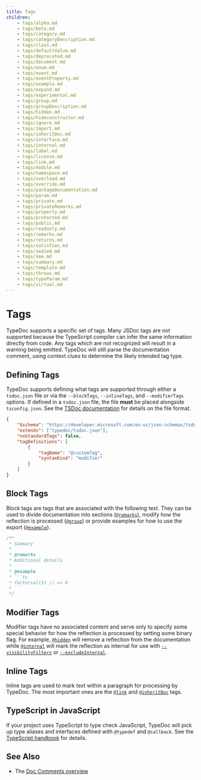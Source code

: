 ```yaml
---
title: Tags
children:
    - tags/alpha.md
    - tags/beta.md
    - tags/category.md
    - tags/categoryDescription.md
    - tags/class.md
    - tags/defaultValue.md
    - tags/deprecated.md
    - tags/document.md
    - tags/enum.md
    - tags/event.md
    - tags/eventProperty.md
    - tags/example.md
    - tags/expand.md
    - tags/experimental.md
    - tags/group.md
    - tags/groupDescription.md
    - tags/hidden.md
    - tags/hideconstructor.md
    - tags/ignore.md
    - tags/import.md
    - tags/inheritDoc.md
    - tags/interface.md
    - tags/internal.md
    - tags/label.md
    - tags/license.md
    - tags/link.md
    - tags/module.md
    - tags/namespace.md
    - tags/overload.md
    - tags/override.md
    - tags/packageDocumentation.md
    - tags/param.md
    - tags/private.md
    - tags/privateRemarks.md
    - tags/property.md
    - tags/protected.md
    - tags/public.md
    - tags/readonly.md
    - tags/remarks.md
    - tags/returns.md
    - tags/satisfies.md
    - tags/sealed.md
    - tags/see.md
    - tags/summary.md
    - tags/template.md
    - tags/throws.md
    - tags/typeParam.md
    - tags/virtual.md
---
```


# Tags

TypeDoc supports a specific set of tags. Many JSDoc tags are not supported because the TypeScript
compiler can infer the same information directly from code. Any tags which are not recognized will
result in a warning being emitted. TypeDoc will still parse the documentation comment, using context
clues to determine the likely intended tag type.

## Defining Tags

TypeDoc supports defining what tags are supported through either a `tsdoc.json` file or via the
`--blockTags`, `--inlineTags`, and `--modifierTags` options. If defined in a `tsdoc.json` file,
the file **must** be placed alongside `tsconfig.json`. See the
[TSDoc documentation](https://tsdoc.org/pages/packages/tsdoc-config/) for details on the file format.

```json
{
    "$schema": "https://developer.microsoft.com/en-us/json-schemas/tsdoc/v0/tsdoc.schema.json",
    "extends": ["typedoc/tsdoc.json"],
    "noStandardTags": false,
    "tagDefinitions": [
        {
            "tagName": "@customTag",
            "syntaxKind": "modifier"
        }
    ]
}
```

## Block Tags

Block tags are tags that are associated with the following text. They can be used to divide documentation
into sections ([`@remarks`](./tags/remarks.md)), modify how the reflection is processed ([`@group`](./tags/group.md))
or provide examples for how to use the export ([`@example`](./tags/example.md)).

````ts
/**
 * Summary
 *
 * @remarks
 * Additional details
 *
 * @example
 * ```ts
 * factorial(3) // => 6
 * ```
 */
````

## Modifier Tags

Modifier tags have no associated content and serve only to specify some special
behavior for how the reflection is processed by setting some binary flag. For
example, [`@hidden`](./tags/hidden.md) will remove a reflection from the
documentation while [`@internal`](./tags/internal.md) will mark the reflection
as internal for use with
[`--visibilityFilters`](./options/output.md#visibilityFilters) or
[`--excludeInternal`](./options/input.md#excludeInternal).

## Inline Tags

Inline tags are used to mark text within a paragraph for processing by TypeDoc. The most important ones are the
[`@link`](./tags/link.md) and [`@inheritDoc`](./tags/inheritDoc.md) tags.

## TypeScript in JavaScript

If your project uses TypeScript to type check JavaScript, TypeDoc will pick up
type aliases and interfaces defined with `@typedef` and `@callback`. See the
[TypeScript
handbook](https://www.typescriptlang.org/docs/handbook/jsdoc-supported-types.html#typedef-callback-and-param)
for details.

## See Also

-   The [Doc Comments overview](./doc-comments/index.md)
